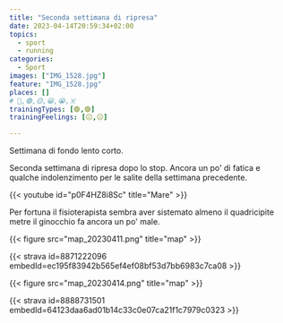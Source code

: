 ```yaml
---
title: "Seconda settimana di ripresa"
date: 2023-04-14T20:59:34+02:00
topics:
  - sport
  - running
categories:
  - Sport
images: ["IMG_1528.jpg"]
feature: "IMG_1528.jpg"
places: []
# 🔴,🟢,🟡,😀,😭,☠️
trainingTypes: [🟢,🟢]
trainingFeelings: [😐,😐]

---
```

Settimana di fondo lento corto.

<!--more--> 

Seconda settimana di ripresa dopo lo stop. Ancora un po' di fatica e qualche indolenzimento per le salite della settimana precedente.

{{< youtube id="p0F4HZ8i8Sc" title="Mare" >}}

Per fortuna il fisioterapista sembra aver sistemato almeno il quadricipite metre il ginocchio fa ancora un po' male.


{{< figure src="map_20230411.png" title="map" >}}

{{< strava id=8871222096 embedId=ec195f83942b565ef4ef08bf53d7bb6983c7ca08 >}}

{{< figure src="map_20230414.png" title="map" >}}

{{< strava id=8888731501 embedId=64123daa6ad01b14c33c0e07ca21f1c7979c0323 >}}
